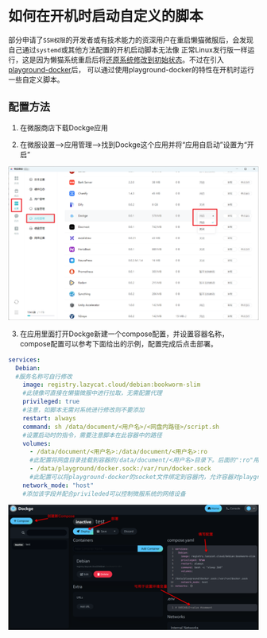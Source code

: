 # 如何在开机时启动自定义的脚本

部分申请了`SSH权限`的开发者或有技术能力的资深用户在重启懒猫微服后，会发现自己通过`systemd`或其他方法配置的开机启动脚本无法像
正常Linux发行版一样运行，这是因为懒猫系统重启后将[还原系统修改到初始状态](faq-dev.md#为何-ssh-后安装的软件会丢失-readonly_lzcos)。不过在引入[playground-docker<Badge type="tip" text="微服系统v1.1.0" />](dockerd-support.md)后，
可以通过使用playground-docker的特性在开机时运行一些自定义脚本。

## 配置方法

1. 在微服商店下载Dockge应用

2. 在微服设置——>应用管理——>找到Dockge这个应用并将“应用自启动”设置为“开启”

![设置开机自启](./public/startup_script/auto_start.png)

3. 在应用里面打开Dockge新建一个compose配置，并设置容器名称，compose配置可以参考下面给出的示例，配置完成后点击部署。

```yaml
services:
  Debian:
  #服务名称可自行修改
    image: registry.lazycat.cloud/debian:bookworm-slim
    #此镜像可直接在懒猫微服中进行拉取，无需配置代理
    privileged: true
    #注意，如脚本无需对系统进行修改则不要添加
    restart: always
    command: sh /data/document/<用户名>/<网盘内路径>/script.sh
    #设置启动时的指令，需要注意脚本在此容器中的路径
    volumes:
      - /data/document/<用户名>:/data/document/<用户名>:ro
      #此配置将网盘目录挂载到容器的/data/document/<用户名>目录下。后面的":ro"用于防止对网盘目录进行修改。该字段可视情况进行修改
      - /data/playground/docker.sock:/var/run/docker.sock
      #此配置可以将playground-docker的socket文件绑定到容器内，允许容器对playground-docker进行修改。
    network_mode: "host"
    #添加该字段并配合privileded可以控制微服系统的网络设备
```

![配置示例](./public/startup_script/example.png)
